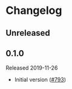 # Changelog

## Unreleased

## 0.1.0
Released 2019-11-26

- Initial version
  ([#793](https://github.com/census-instrumentation/opencensus-python/pull/793))
